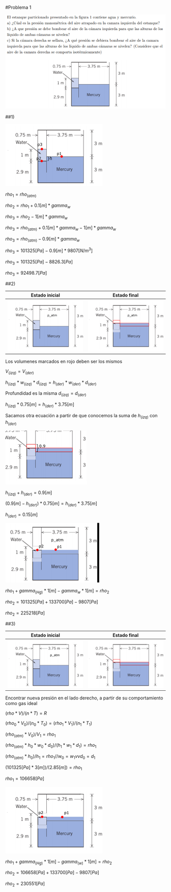 #Problema 1

![](./p1.png)

##1)

![](puntos.png)

$rho_1=rho_(atm)$

$rho_2=rho_1+0.1[m]*gamma_w$

$rho_3=rho_2-1[m]*gamma_w$

$rho_3=rho_(atm) + 0.1[m] * gamma_w - 1[m] * gamma_w$

$rho_3=rho_(atm) - 0.9[m] * gamma_w$

$rho_3=101325[Pa] - 0.9[m] * 9807[N/m^3]$

$rho_3=101325[Pa] - 8826.3[Pa]$

$rho_3=92498.7[Pa]$

##2) 

Estado inicial|Estado final
-|-
![](bantes.png)|![](bdespues.png)

Los volumenes marcados en rojo deben ser los mismos

$V_(izq) = V_(der)$

$h_(izq) * w_(izq) * d_(izq) = h_(der) * w_(der) * d_(der)$

Profundidad es la misma $d_(izq) = d_(der)$

$h_(izq) * 0.75[m] = h_(der) * 3.75[m]$

Sacamos otra ecuación a partir de que conocemos la suma de $h_(izq)$ con $h_(der)$

![](09.png)

$h_(izq) + h_(der) = 0.9[m]$

$(0.9[m] - h_(der)) * 0.75[m] = h_(der) * 3.75[m]$

$h_(der) = 0.15[m]$

![](batm.png)

$rho_1 + gamma_(Hg) * 1[m] - gamma_w * 1[m] = rho_2$

$rho_2 = 101325[Pa] + 133700[Pa] - 9807[Pa]$

$rho_2 = 225218[Pa]$

##3)

Estado inicial|Estado final
-|-
![](cinicial.png)|![](cfinal.png)

Encontrar nueva presión en el lado derecho, a partir de su comportamiento como gas ideal

$(rho * V)/(n * T) = R$

$(rho_0 * V_0)/(n_0 * T_0) = (rho_1 * V_1)/(n_1 * T_1)$

$(rho_(atm) * V_0) / V_1 = rho_1$

$(rho_(atm) * h_0 * w_0 * d_0) / (h_1 * w_1 * d_1) = rho_1$

$(rho_(atm) * h_0) / h_1 = rho_1 // w_0 = w_1 vv d_0=d_1$

$(101325[Pa] * 3[m]) / (2.85[m]) = rho_1$

$rho_1 = 106658[Pa]$

![](cfinalfinal.png)

$rho_1 + gamma_(Hg) * 1[m] - gamma_(w) * 1[m] = rho_2$

$rho_2 = 106658[Pa] + 133700[Pa] - 9807[Pa]$

$rho_2 = 230551[Pa]$
